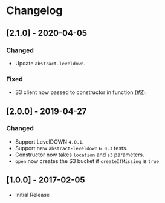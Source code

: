 # Changelog

## [2.1.0] - 2020-04-05

### Changed

- Update `abstract-leveldown`.

### Fixed

- S3 client now passed to constructor in function (#2).

## [2.0.0] - 2019-04-27

### Changed

- Support LevelDOWN `4.0.1`.
- Support new `abstract-leveldown` `6.0.3` tests.
- Constructor now takes `location` and `s3` parameters.
- `open` now creates the S3 bucket if `createIfMissing` is `true`

## [1.0.0] - 2017-02-05

- Initial Release
